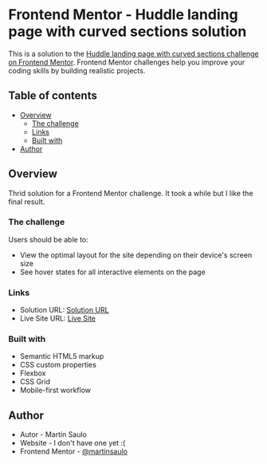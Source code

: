 # Frontend Mentor - Huddle landing page with curved sections solution

This is a solution to the [Huddle landing page with curved sections challenge on Frontend Mentor](https://www.frontendmentor.io/challenges/huddle-landing-page-with-curved-sections-5ca5ecd01e82137ec91a50f2). Frontend Mentor challenges help you improve your coding skills by building realistic projects. 

## Table of contents

- [Overview](#overview)
  - [The challenge](#the-challenge)
  - [Links](#links)
  - [Built with](#built-with)
- [Author](#author)

## Overview

Thrid solution for a Frontend Mentor challenge. It took a while but I like the final result.

### The challenge

Users should be able to:

- View the optimal layout for the site depending on their device's screen size
- See hover states for all interactive elements on the page

### Links

- Solution URL: [Solution URL](https://your-solution-url.com)
- Live Site URL: [Live Site](https://frontend-mentor-huddle-ms.netlify.app/)

### Built with

- Semantic HTML5 markup
- CSS custom properties
- Flexbox
- CSS Grid
- Mobile-first workflow

## Author
- Autor - Martín Saulo
- Website - I don't have one yet :(
- Frontend Mentor - [@martinsaulo](https://www.frontendmentor.io/profile/martinsaulo)


